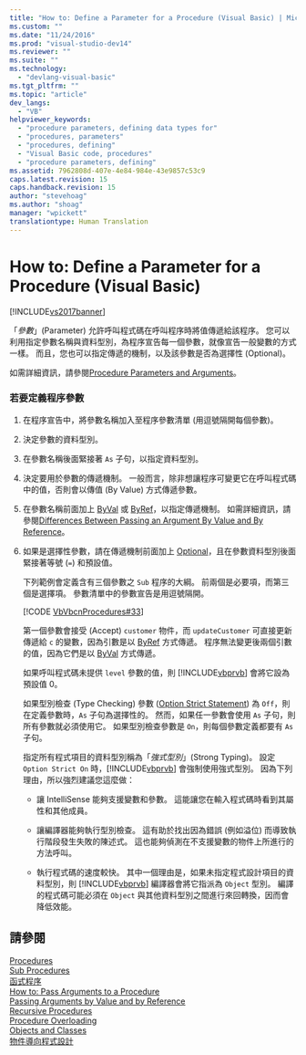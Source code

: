 ```yaml
---
title: "How to: Define a Parameter for a Procedure (Visual Basic) | Microsoft Docs"
ms.custom: ""
ms.date: "11/24/2016"
ms.prod: "visual-studio-dev14"
ms.reviewer: ""
ms.suite: ""
ms.technology: 
  - "devlang-visual-basic"
ms.tgt_pltfrm: ""
ms.topic: "article"
dev_langs: 
  - "VB"
helpviewer_keywords: 
  - "procedure parameters, defining data types for"
  - "procedures, parameters"
  - "procedures, defining"
  - "Visual Basic code, procedures"
  - "procedure parameters, defining"
ms.assetid: 7962808d-407e-4e84-984e-43e9857c53c9
caps.latest.revision: 15
caps.handback.revision: 15
author: "stevehoag"
ms.author: "shoag"
manager: "wpickett"
translationtype: Human Translation
---
```

# How to: Define a Parameter for a Procedure (Visual Basic)
[!INCLUDE[vs2017banner](../../../../csharp/includes/vs2017banner.md)]

「*參數*」\(Parameter\) 允許呼叫程式碼在呼叫程序時將值傳遞給該程序。  您可以利用指定參數名稱與資料型別，為程序宣告每一個參數，就像宣告一般變數的方式一樣。  而且，您也可以指定傳遞的機制，以及該參數是否為選擇性 \(Optional\)。  
  
 如需詳細資訊，請參閱[Procedure Parameters and Arguments](../../../../visual-basic/programming-guide/language-features/procedures/procedure-parameters-and-arguments.md)。  
  
### 若要定義程序參數  
  
1.  在程序宣告中，將參數名稱加入至程序參數清單 \(用逗號隔開每個參數\)。  
  
2.  決定參數的資料型別。  
  
3.  在參數名稱後面緊接著 `As` 子句，以指定資料型別。  
  
4.  決定要用於參數的傳遞機制。  一般而言，除非想讓程序可變更它在呼叫程式碼中的值，否則會以傳值 \(By Value\) 方式傳遞參數。  
  
5.  在參數名稱前面加上 [ByVal](../../../../visual-basic/language-reference/modifiers/byval.md) 或 [ByRef](../../../../visual-basic/language-reference/modifiers/byref.md)，以指定傳遞機制。  如需詳細資訊，請參閱[Differences Between Passing an Argument By Value and By Reference](../../../../visual-basic/programming-guide/language-features/procedures/differences-between-passing-an-argument-by-value-and-by-reference.md)。  
  
6.  如果是選擇性參數，請在傳遞機制前面加上 [Optional](../../../../visual-basic/language-reference/modifiers/optional.md)，且在參數資料型別後面緊接著等號 \(`=`\) 和預設值。  
  
     下列範例會定義含有三個參數之 `Sub` 程序的大綱。  前兩個是必要項，而第三個是選擇項。  參數清單中的參數宣告是用逗號隔開。  
  
     [!CODE [VbVbcnProcedures#33](../CodeSnippet/VS_Snippets_VBCSharp/VbVbcnProcedures#33)]  
  
     第一個參數會接受 \(Accept\)  `customer`  物件，而 `updateCustomer` 可直接更新傳遞給 `c` 的變數，因為引數是以 [ByRef](../../../../visual-basic/language-reference/modifiers/byref.md) 方式傳遞。  程序無法變更後兩個引數的值，因為它們是以 [ByVal](../../../../visual-basic/language-reference/modifiers/byval.md) 方式傳遞。  
  
     如果呼叫程式碼未提供  `level`  參數的值，則 [!INCLUDE[vbprvb](../../../../csharp/programming-guide/concepts/linq/includes/vbprvb_md.md)] 會將它設為預設值 0。  
  
     如果型別檢查 \(Type Checking\) 參數 \([Option Strict Statement](../../../../visual-basic/language-reference/statements/option-strict-statement.md)\) 為 `Off`，則在定義參數時，`As` 子句為選擇性的。  然而，如果任一參數會使用 `As` 子句，則所有參數就必須使用它。  如果型別檢查參數是 `On`，則每個參數定義都要有 `As` 子句。  
  
     指定所有程式項目的資料型別稱為「*強式型別*」\(Strong Typing\)。  設定 `Option Strict On` 時，[!INCLUDE[vbprvb](../../../../csharp/programming-guide/concepts/linq/includes/vbprvb_md.md)] 會強制使用強式型別。  因為下列理由，所以強烈建議您這麼做：  
  
    -   讓 IntelliSense 能夠支援變數和參數。  這能讓您在輸入程式碼時看到其屬性和其他成員。  
  
    -   讓編譯器能夠執行型別檢查。  這有助於找出因為錯誤 \(例如溢位\) 而導致執行階段發生失敗的陳述式。  這也能夠偵測在不支援變數的物件上所進行的方法呼叫。  
  
    -   執行程式碼的速度較快。  其中一個理由是，如果未指定程式設計項目的資料型別，則 [!INCLUDE[vbprvb](../../../../csharp/programming-guide/concepts/linq/includes/vbprvb_md.md)] 編譯器會將它指派為 `Object` 型別。  編譯的程式碼可能必須在 `Object` 與其他資料型別之間進行來回轉換，因而會降低效能。  
  
## 請參閱  
 [Procedures](../../../../visual-basic/programming-guide/language-features/procedures/index.md)   
 [Sub Procedures](../../../../visual-basic/programming-guide/language-features/procedures/sub-procedures.md)   
 [函式程序](../../../../visual-basic/programming-guide/language-features/procedures/function-procedures.md)   
 [How to: Pass Arguments to a Procedure](../../../../visual-basic/programming-guide/language-features/procedures/how-to-pass-arguments-to-a-procedure.md)   
 [Passing Arguments by Value and by Reference](../../../../visual-basic/programming-guide/language-features/procedures/passing-arguments-by-value-and-by-reference.md)   
 [Recursive Procedures](../../../../visual-basic/programming-guide/language-features/procedures/recursive-procedures.md)   
 [Procedure Overloading](../../../../visual-basic/programming-guide/language-features/procedures/procedure-overloading.md)   
 [Objects and Classes](../../../../visual-basic/programming-guide/language-features/objects-and-classes/index.md)   
 [物件導向程式設計](../Topic/Object-Oriented%20Programming%20\(C%23%20and%20Visual%20Basic\).md)